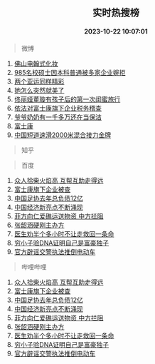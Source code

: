 <div align="center"><h2>实时热搜榜</h2><h4>2023-10-22 10:07:01</h4></div>

> 微博  

1. [佛山电翰式化妆](https://s.weibo.com/weibo?q=%E4%BD%9B%E5%B1%B1%E7%94%B5%E7%BF%B0%E5%BC%8F%E5%8C%96%E5%A6%86&t=31&band_rank=1&Refer=top)<br />
2. [985名校硕士因本科普通被多家企业婉拒](https://s.weibo.com/weibo?q=%23985%E5%90%8D%E6%A0%A1%E7%A1%95%E5%A3%AB%E5%9B%A0%E6%9C%AC%E7%A7%91%E6%99%AE%E9%80%9A%E8%A2%AB%E5%A4%9A%E5%AE%B6%E4%BC%81%E4%B8%9A%E5%A9%89%E6%8B%92%23&t=31&band_rank=2&Refer=top)<br />
3. [两个亚运同样精彩](https://s.weibo.com/weibo?q=%23%E4%B8%A4%E4%B8%AA%E4%BA%9A%E8%BF%90%E5%90%8C%E6%A0%B7%E7%B2%BE%E5%BD%A9%23&t=31&band_rank=3&Refer=top)<br />
4. [她怎么突然就美了](https://s.weibo.com/weibo?q=%23%E5%A5%B9%E6%80%8E%E4%B9%88%E7%AA%81%E7%84%B6%E5%B0%B1%E7%BE%8E%E4%BA%86%23&t=31&band_rank=4&Refer=top)<br />
5. [佟丽娅董璇有孩子后的第一次闺蜜旅行](https://s.weibo.com/weibo?q=%23%E4%BD%9F%E4%B8%BD%E5%A8%85%E8%91%A3%E7%92%87%E6%9C%89%E5%AD%A9%E5%AD%90%E5%90%8E%E7%9A%84%E7%AC%AC%E4%B8%80%E6%AC%A1%E9%97%BA%E8%9C%9C%E6%97%85%E8%A1%8C%23&t=31&band_rank=5&Refer=top)<br />
6. [依法对富士康旗下企业税务稽查](https://s.weibo.com/weibo?q=%23%E4%BE%9D%E6%B3%95%E5%AF%B9%E5%AF%8C%E5%A3%AB%E5%BA%B7%E6%97%97%E4%B8%8B%E4%BC%81%E4%B8%9A%E7%A8%8E%E5%8A%A1%E7%A8%BD%E6%9F%A5%23&t=31&band_rank=6&Refer=top)<br />
7. [爷爷奶奶有一千多万还在当保洁](https://s.weibo.com/weibo?q=%23%E7%88%B7%E7%88%B7%E5%A5%B6%E5%A5%B6%E6%9C%89%E4%B8%80%E5%8D%83%E5%A4%9A%E4%B8%87%E8%BF%98%E5%9C%A8%E5%BD%93%E4%BF%9D%E6%B4%81%23&t=31&band_rank=7&Refer=top)<br />
8. [富士康](https://s.weibo.com/weibo?q=%E5%AF%8C%E5%A3%AB%E5%BA%B7&t=31&band_rank=8&Refer=top)<br />
9. [中国短道速滑2000米混合接力金牌](https://s.weibo.com/weibo?q=%23%E4%B8%AD%E5%9B%BD%E7%9F%AD%E9%81%93%E9%80%9F%E6%BB%912000%E7%B1%B3%E6%B7%B7%E5%90%88%E6%8E%A5%E5%8A%9B%E9%87%91%E7%89%8C%23&t=31&band_rank=9&Refer=top)<br />

> 知乎  


> 百度  

1. [众人拾柴火焰高 互帮互助走得远](https://www.baidu.com/s?wd=%E4%BC%97%E4%BA%BA%E6%8B%BE%E6%9F%B4%E7%81%AB%E7%84%B0%E9%AB%98+%E4%BA%92%E5%B8%AE%E4%BA%92%E5%8A%A9%E8%B5%B0%E5%BE%97%E8%BF%9C&sa=fyb_news&rsv_dl=fyb_news)<br />
2. [富士康旗下企业被查](https://www.baidu.com/s?wd=%E5%AF%8C%E5%A3%AB%E5%BA%B7%E6%97%97%E4%B8%8B%E4%BC%81%E4%B8%9A%E8%A2%AB%E6%9F%A5&sa=fyb_news&rsv_dl=fyb_news)<br />
3. [中国足协去年总负债12亿](https://www.baidu.com/s?wd=%E4%B8%AD%E5%9B%BD%E8%B6%B3%E5%8D%8F%E5%8E%BB%E5%B9%B4%E6%80%BB%E8%B4%9F%E5%80%BA12%E4%BA%BF&sa=fyb_news&rsv_dl=fyb_news)<br />
4. [中国经济新亮点不断涌现](https://www.baidu.com/s?wd=%E4%B8%AD%E5%9B%BD%E7%BB%8F%E6%B5%8E%E6%96%B0%E4%BA%AE%E7%82%B9%E4%B8%8D%E6%96%AD%E6%B6%8C%E7%8E%B0&sa=fyb_news&rsv_dl=fyb_news)<br />
5. [菲方向仁爱礁运送物资 中方拦阻](https://www.baidu.com/s?wd=%E8%8F%B2%E6%96%B9%E5%90%91%E4%BB%81%E7%88%B1%E7%A4%81%E8%BF%90%E9%80%81%E7%89%A9%E8%B5%84+%E4%B8%AD%E6%96%B9%E6%8B%A6%E9%98%BB&sa=fyb_news&rsv_dl=fyb_news)<br />
6. [张韶涵硬刚主办方](https://www.baidu.com/s?wd=%E5%BC%A0%E9%9F%B6%E6%B6%B5%E7%A1%AC%E5%88%9A%E4%B8%BB%E5%8A%9E%E6%96%B9&sa=fyb_news&rsv_dl=fyb_news)<br />
7. [医生劝半个多小时不让走救回一条命](https://www.baidu.com/s?wd=%E5%8C%BB%E7%94%9F%E5%8A%9D%E5%8D%8A%E4%B8%AA%E5%A4%9A%E5%B0%8F%E6%97%B6%E4%B8%8D%E8%AE%A9%E8%B5%B0%E6%95%91%E5%9B%9E%E4%B8%80%E6%9D%A1%E5%91%BD&sa=fyb_news&rsv_dl=fyb_news)<br />
8. [穷小子验DNA证明自己是富豪独子](https://www.baidu.com/s?wd=%E7%A9%B7%E5%B0%8F%E5%AD%90%E9%AA%8CDNA%E8%AF%81%E6%98%8E%E8%87%AA%E5%B7%B1%E6%98%AF%E5%AF%8C%E8%B1%AA%E7%8B%AC%E5%AD%90&sa=fyb_news&rsv_dl=fyb_news)<br />
9. [官方辟谣交警执法推倒电动车](https://www.baidu.com/s?wd=%E5%AE%98%E6%96%B9%E8%BE%9F%E8%B0%A3%E4%BA%A4%E8%AD%A6%E6%89%A7%E6%B3%95%E6%8E%A8%E5%80%92%E7%94%B5%E5%8A%A8%E8%BD%A6&sa=fyb_news&rsv_dl=fyb_news)<br />

> 哔哩哔哩  

1. [众人拾柴火焰高 互帮互助走得远](https://www.baidu.com/s?wd=%E4%BC%97%E4%BA%BA%E6%8B%BE%E6%9F%B4%E7%81%AB%E7%84%B0%E9%AB%98+%E4%BA%92%E5%B8%AE%E4%BA%92%E5%8A%A9%E8%B5%B0%E5%BE%97%E8%BF%9C&sa=fyb_news&rsv_dl=fyb_news)<br />
2. [富士康旗下企业被查](https://www.baidu.com/s?wd=%E5%AF%8C%E5%A3%AB%E5%BA%B7%E6%97%97%E4%B8%8B%E4%BC%81%E4%B8%9A%E8%A2%AB%E6%9F%A5&sa=fyb_news&rsv_dl=fyb_news)<br />
3. [中国足协去年总负债12亿](https://www.baidu.com/s?wd=%E4%B8%AD%E5%9B%BD%E8%B6%B3%E5%8D%8F%E5%8E%BB%E5%B9%B4%E6%80%BB%E8%B4%9F%E5%80%BA12%E4%BA%BF&sa=fyb_news&rsv_dl=fyb_news)<br />
4. [中国经济新亮点不断涌现](https://www.baidu.com/s?wd=%E4%B8%AD%E5%9B%BD%E7%BB%8F%E6%B5%8E%E6%96%B0%E4%BA%AE%E7%82%B9%E4%B8%8D%E6%96%AD%E6%B6%8C%E7%8E%B0&sa=fyb_news&rsv_dl=fyb_news)<br />
5. [菲方向仁爱礁运送物资 中方拦阻](https://www.baidu.com/s?wd=%E8%8F%B2%E6%96%B9%E5%90%91%E4%BB%81%E7%88%B1%E7%A4%81%E8%BF%90%E9%80%81%E7%89%A9%E8%B5%84+%E4%B8%AD%E6%96%B9%E6%8B%A6%E9%98%BB&sa=fyb_news&rsv_dl=fyb_news)<br />
6. [张韶涵硬刚主办方](https://www.baidu.com/s?wd=%E5%BC%A0%E9%9F%B6%E6%B6%B5%E7%A1%AC%E5%88%9A%E4%B8%BB%E5%8A%9E%E6%96%B9&sa=fyb_news&rsv_dl=fyb_news)<br />
7. [医生劝半个多小时不让走救回一条命](https://www.baidu.com/s?wd=%E5%8C%BB%E7%94%9F%E5%8A%9D%E5%8D%8A%E4%B8%AA%E5%A4%9A%E5%B0%8F%E6%97%B6%E4%B8%8D%E8%AE%A9%E8%B5%B0%E6%95%91%E5%9B%9E%E4%B8%80%E6%9D%A1%E5%91%BD&sa=fyb_news&rsv_dl=fyb_news)<br />
8. [穷小子验DNA证明自己是富豪独子](https://www.baidu.com/s?wd=%E7%A9%B7%E5%B0%8F%E5%AD%90%E9%AA%8CDNA%E8%AF%81%E6%98%8E%E8%87%AA%E5%B7%B1%E6%98%AF%E5%AF%8C%E8%B1%AA%E7%8B%AC%E5%AD%90&sa=fyb_news&rsv_dl=fyb_news)<br />
9. [官方辟谣交警执法推倒电动车](https://www.baidu.com/s?wd=%E5%AE%98%E6%96%B9%E8%BE%9F%E8%B0%A3%E4%BA%A4%E8%AD%A6%E6%89%A7%E6%B3%95%E6%8E%A8%E5%80%92%E7%94%B5%E5%8A%A8%E8%BD%A6&sa=fyb_news&rsv_dl=fyb_news)<br />
